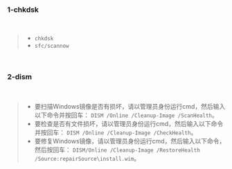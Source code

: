 ### 1-chkdsk

&nbsp;

> * `chkdsk`
> * `sfc/scannow`

&nbsp;

### 2-dism

&nbsp;

> - 要扫描Windows镜像是否有损坏，请以管理员身份运行cmd，然后输入以下命令并按回车：
`DISM /Online /Cleanup-Image /ScanHealth`。
> - 要检查是否有文件损坏，请以管理员身份运行cmd，然后输入以下命令并按回车：
`DISM /Online /Cleanup-Image /CheckHealth`。
> - 要修复Windows镜像，请以管理员身份运行cmd，然后输入以下命令，然后按回车：
`DISM/Online /Cleanup-Image /RestoreHealth /Source:repairSource\install.wim`。

